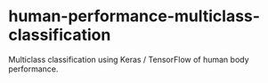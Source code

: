# human-performance-multiclass-classification
Multiclass classification using Keras / TensorFlow of human body performance.
